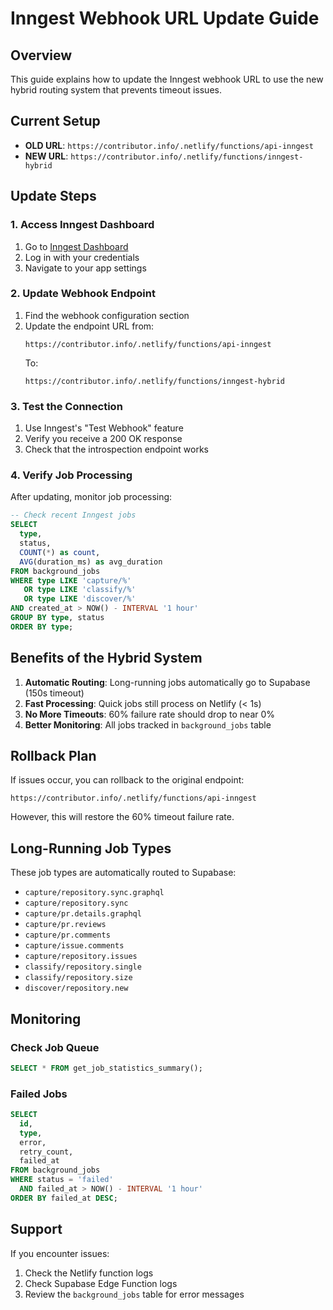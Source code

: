 # Inngest Webhook URL Update Guide

## Overview

This guide explains how to update the Inngest webhook URL to use the new hybrid routing system that prevents timeout issues.

## Current Setup

- **OLD URL**: `https://contributor.info/.netlify/functions/api-inngest`
- **NEW URL**: `https://contributor.info/.netlify/functions/inngest-hybrid`

## Update Steps

### 1. Access Inngest Dashboard

1. Go to [Inngest Dashboard](https://app.inngest.com)
2. Log in with your credentials
3. Navigate to your app settings

### 2. Update Webhook Endpoint

1. Find the webhook configuration section
2. Update the endpoint URL from:
   ```
   https://contributor.info/.netlify/functions/api-inngest
   ```
   To:
   ```
   https://contributor.info/.netlify/functions/inngest-hybrid
   ```

### 3. Test the Connection

1. Use Inngest's "Test Webhook" feature
2. Verify you receive a 200 OK response
3. Check that the introspection endpoint works

### 4. Verify Job Processing

After updating, monitor job processing:

```sql
-- Check recent Inngest jobs
SELECT
  type,
  status,
  COUNT(*) as count,
  AVG(duration_ms) as avg_duration
FROM background_jobs
WHERE type LIKE 'capture/%'
   OR type LIKE 'classify/%'
   OR type LIKE 'discover/%'
AND created_at > NOW() - INTERVAL '1 hour'
GROUP BY type, status
ORDER BY type;
```

## Benefits of the Hybrid System

1. **Automatic Routing**: Long-running jobs automatically go to Supabase (150s timeout)
2. **Fast Processing**: Quick jobs still process on Netlify (< 1s)
3. **No More Timeouts**: 60% failure rate should drop to near 0%
4. **Better Monitoring**: All jobs tracked in `background_jobs` table

## Rollback Plan

If issues occur, you can rollback to the original endpoint:
```
https://contributor.info/.netlify/functions/api-inngest
```

However, this will restore the 60% timeout failure rate.

## Long-Running Job Types

These job types are automatically routed to Supabase:
- `capture/repository.sync.graphql`
- `capture/repository.sync`
- `capture/pr.details.graphql`
- `capture/pr.reviews`
- `capture/pr.comments`
- `capture/issue.comments`
- `capture/repository.issues`
- `classify/repository.single`
- `classify/repository.size`
- `discover/repository.new`

## Monitoring

### Check Job Queue
```sql
SELECT * FROM get_job_statistics_summary();
```

### Failed Jobs
```sql
SELECT
  id,
  type,
  error,
  retry_count,
  failed_at
FROM background_jobs
WHERE status = 'failed'
  AND failed_at > NOW() - INTERVAL '1 hour'
ORDER BY failed_at DESC;
```

## Support

If you encounter issues:
1. Check the Netlify function logs
2. Check Supabase Edge Function logs
3. Review the `background_jobs` table for error messages